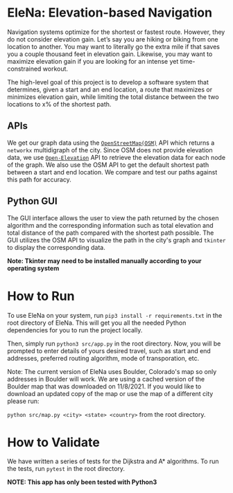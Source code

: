 # EleNa: Elevation-based Navigation
Navigation systems optimize for the shortest or fastest route. However, they do not consider elevation gain. Let’s say you are hiking or biking from one location to another. 
You may want to literally go the extra mile if that saves you a couple thousand feet in elevation gain. Likewise, you may want to maximize elevation gain if you are
looking for an intense yet time-constrained workout.

The high-level goal of this project is to develop a software system that determines, given a start and an
end location, a route that maximizes or minimizes elevation gain, while limiting the total distance between
the two locations to x% of the shortest path.

## APIs 
We get our graph data using the [`OpenStreetMap(OSM)`](https://osmnx.readthedocs.io/en/stable/osmnx.html) API which returns a `networkx` multidigraph of the city. Since OSM does not provide elevation data, we use [`Open-Elevation`](https://open-elevation.com/) API to retrieve the elevation data for each node of the graph. We also use the OSM API to get the default shortest path between a start and end location. We compare and test our paths against this path for accuracy.

## Python GUI
The GUI interface allows the user to view the path returned by the chosen algorithm and the corresponding information such as total elevation and total distance of the path compared with the shortest path possible. The GUI utilizes the OSM API to visualize the path in the city's graph and `tkinter` to display the corresponding data.

**Note: Tkinter may need to be installed manually according to your operating system** 

# How to Run
To use EleNa on your system, run `pip3 install -r requirements.txt` in the root directory of EleNa. This will get you all the needed Python dependencies for you to run the project locally. 

Then, simply run `python3 src/app.py` in the root directory. Now, you will be prompted to enter details of yours desired travel, such as start and end addresses, preferred routing algorithm, mode of transporation, etc. 

Note: The current version of EleNa uses Boulder, Colorado's map so only addresses in Boulder will work. We are using a cached version of the Boulder map that was downloaded on 11/8/2021. If you would like to download an updated copy of the map or use the map of a different city please run:

`python src/map.py <city> <state> <country>`  from the root directory.

# How to Validate
We have written a series of tests for the Dijkstra and A* algorithms. To run the tests, run `pytest` in the root directory. 

**NOTE: This app has only been tested with Python3**

